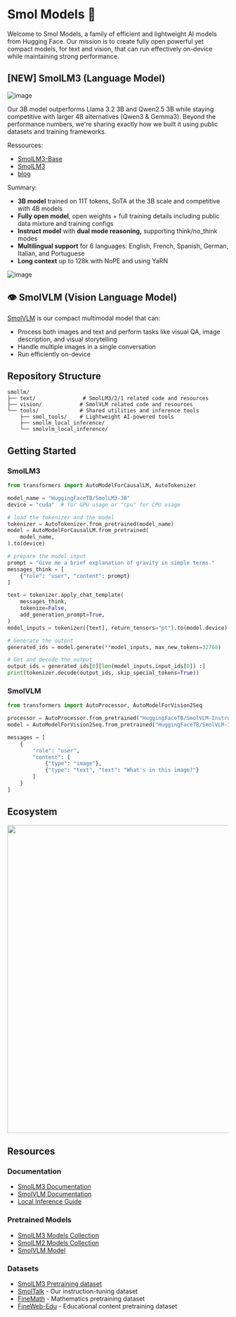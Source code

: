 # Smol Models 🤏

Welcome to Smol Models, a family of efficient and lightweight AI models from Hugging Face. Our mission is to create fully open powerful yet compact models, for text and vision, that can run effectively on-device while maintaining strong performance.

## [NEW] SmolLM3 (Language Model)
![image](https://github.com/user-attachments/assets/2bf61ea2-8d2e-426b-ba40-0242d34325d2)

Our 3B model outperforms Llama 3.2 3B and Qwen2.5 3B while staying competitive with larger 4B alternatives (Qwen3 & Gemma3). Beyond the performance numbers, we're sharing exactly how we built it using public datasets and training frameworks.

Ressources:
- [SmolLM3-Base](https://hf.co/HuggingFaceTB/SmolLM3-3B-Base)
- [SmolLM3](https://hf.co/HuggingFaceTB/SmolLM3-3B)
- [blog](https://hf.co/blog/smollm3)

Summary:
- **3B model** trained on 11T tokens, SoTA at the 3B scale and competitive with 4B models
- **Fully open model**, open weights + full training details including public data mixture and training configs
- **Instruct model** with **dual mode reasoning,** supporting think/no_think modes
- **Multilingual support** for 6 languages: English, French, Spanish, German, Italian, and Portuguese
- **Long context** up to 128k with NoPE and using YaRN

![image](https://github.com/user-attachments/assets/f1b76d3b-af2b-4218-91b3-4ce815bdf0a8)

## 👁️ SmolVLM (Vision Language Model)
[SmolVLM](https://huggingface.co/HuggingFaceTB/SmolVLM-Instruct) is our compact multimodal model that can:
- Process both images and text and perform tasks like visual QA, image description, and visual storytelling
- Handle multiple images in a single conversation
- Run efficiently on-device

## Repository Structure
```
smollm/
├── text/               # SmolLM3/2/1 related code and resources
├── vision/            # SmolVLM related code and resources
└── tools/             # Shared utilities and inference tools
    ├── smol_tools/    # Lightweight AI-powered tools
    ├── smollm_local_inference/
    └── smolvlm_local_inference/
```

## Getting Started

### SmolLM3
```python
from transformers import AutoModelForCausalLM, AutoTokenizer

model_name = "HuggingFaceTB/SmolLM3-3B"
device = "cuda"  # for GPU usage or "cpu" for CPU usage

# load the tokenizer and the model
tokenizer = AutoTokenizer.from_pretrained(model_name)
model = AutoModelForCausalLM.from_pretrained(
    model_name,
).to(device)

# prepare the model input
prompt = "Give me a brief explanation of gravity in simple terms."
messages_think = [
    {"role": "user", "content": prompt}
]

text = tokenizer.apply_chat_template(
    messages_think,
    tokenize=False,
    add_generation_prompt=True,
)
model_inputs = tokenizer([text], return_tensors="pt").to(model.device)

# Generate the output
generated_ids = model.generate(**model_inputs, max_new_tokens=32768)

# Get and decode the output
output_ids = generated_ids[0][len(model_inputs.input_ids[0]) :]
print(tokenizer.decode(output_ids, skip_special_tokens=True))
```

### SmolVLM
```python
from transformers import AutoProcessor, AutoModelForVision2Seq

processor = AutoProcessor.from_pretrained("HuggingFaceTB/SmolVLM-Instruct")
model = AutoModelForVision2Seq.from_pretrained("HuggingFaceTB/SmolVLM-Instruct")

messages = [
    {
        "role": "user",
        "content": [
            {"type": "image"},
            {"type": "text", "text": "What's in this image?"}
        ]
    }
]
```

## Ecosystem
<div align="center">
<img src="https://cdn-uploads.huggingface.co/production/uploads/61c141342aac764ce1654e43/RvHjdlRT5gGQt5mJuhXH9.png" width="700"/>
</div>

## Resources

### Documentation

- [SmolLM3 Documentation](text/README.md)
- [SmolVLM Documentation](vision/README.md)
- [Local Inference Guide](tools/README.md)

### Pretrained Models
- [SmolLM3 Models Collection](https://huggingface.co/collections/HuggingFaceTB/smollm3-686d33c1fdffe8e635317e23)
- [SmolLM2 Models Collection](https://huggingface.co/collections/HuggingFaceTB/smollm2-6723884218bcda64b34d7db9)
- [SmolVLM Model](https://huggingface.co/HuggingFaceTB/SmolVLM-Instruct)

### Datasets
- [SmolLM3 Pretraining dataset](https://huggingface.co/collections/HuggingFaceTB/smollm3-pretraining-datasets-685a7353fdc01aecde51b1d9)
- [SmolTalk](https://huggingface.co/datasets/HuggingFaceTB/smoltalk) - Our instruction-tuning dataset
- [FineMath](https://huggingface.co/datasets/HuggingFaceTB/finemath) - Mathematics pretraining dataset
- [FineWeb-Edu](https://huggingface.co/datasets/HuggingFaceFW/fineweb-edu) - Educational content pretraining dataset
